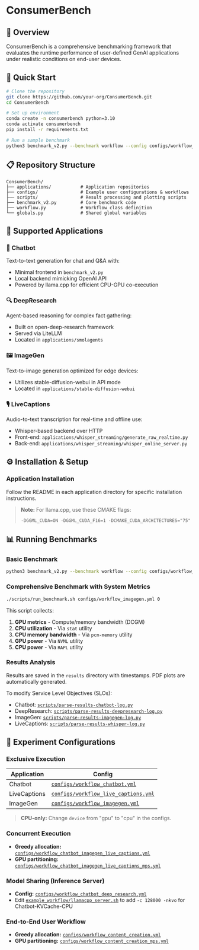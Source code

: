 # ConsumerBench

## 📑 Overview

ConsumerBench is a comprehensive benchmarking framework that evaluates the runtime performance of user-defined GenAI applications under realistic conditions on end-user devices.

## 🚀 Quick Start

```bash
# Clone the repository
git clone https://github.com/your-org/ConsumerBench.git
cd ConsumerBench

# Set up environment
conda create -n consumerbench python=3.10
conda activate consumerbench
pip install -r requirements.txt

# Run a sample benchmark
python3 benchmark_v2.py --benchmark workflow --config configs/workflow_imagegen.yml
```

## 📋 Repository Structure

```
ConsumerBench/
├── applications/           # Application repositories
├── configs/                # Example user configurations & workflows
├── scripts/                # Result processing and plotting scripts
├── benchmark_v2.py         # Core benchmark code
├── workflow.py             # Workflow class definition
└── globals.py              # Shared global variables
```

## 🧩 Supported Applications

### 💬 Chatbot
Text-to-text generation for chat and Q&A with:
- Minimal frontend in `benchmark_v2.py`
- Local backend mimicking OpenAI API
- Powered by llama.cpp for efficient CPU-GPU co-execution

### 🔍 DeepResearch
Agent-based reasoning for complex fact gathering:
- Built on open-deep-research framework
- Served via LiteLLM
- Located in `applications/smolagents`

### 🖼️ ImageGen
Text-to-image generation optimized for edge devices:
- Utilizes stable-diffusion-webui in API mode
- Located in `applications/stable-diffusion-webui`

### 🎙️ LiveCaptions
Audio-to-text transcription for real-time and offline use:
- Whisper-based backend over HTTP
- Front-end: `applications/whisper_streaming/generate_raw_realtime.py`
- Back-end: `applications/whisper_streaming/whisper_online_server.py`

## ⚙️ Installation & Setup

### Application Installation

Follow the README in each application directory for specific installation instructions. 

> **Note:** For llama.cpp, use these CMAKE flags:
> ```
> -DGGML_CUDA=ON -DGGML_CUDA_F16=1 -DCMAKE_CUDA_ARCHITECTURES="75"
> ```

## 📊 Running Benchmarks

### Basic Benchmark

```bash
python3 benchmark_v2.py --benchmark workflow --config configs/workflow_imagegen.yml
```

### Comprehensive Benchmark with System Metrics

```bash
./scripts/run_benchmark.sh configs/workflow_imagegen.yml 0
```

This script collects:
1. **GPU metrics** - Compute/memory bandwidth (DCGM)
2. **CPU utilization** - Via `stat` utility
3. **CPU memory bandwidth** - Via `pcm-memory` utility
4. **GPU power** - Via `NVML` utility
5. **CPU power** - Via `RAPL` utility

### Results Analysis

Results are saved in the `results` directory with timestamps. PDF plots are automatically generated.

To modify Service Level Objectives (SLOs):
- Chatbot: [`scripts/parse-results-chatbot-log.py`](https://github.com/efeslab/ConsumerBench/blob/master/scripts/parse-results-chatbot-log.py)
- DeepResearch: [`scripts/parse-results-deepresearch-log.py`](https://github.com/efeslab/ConsumerBench/blob/master/scripts/parse-results-deepresearch-log.py)
- ImageGen: [`scripts/parse-results-imagegen-log.py`](https://github.com/efeslab/ConsumerBench/blob/master/scripts/parse-results-imagegen-log.py)
- LiveCaptions: [`scripts/parse-results-whisper-log.py`](https://github.com/efeslab/ConsumerBench/blob/master/scripts/parse-results-whisper-log.py)

## 📝 Experiment Configurations

### Exclusive Execution
| Application | Config |
|-------------|--------|
| Chatbot | [`configs/workflow_chatbot.yml`](https://github.com/efeslab/ConsumerBench/blob/master/configs/workflow_chatbot.yml) |
| LiveCaptions | [`configs/workflow_live_captions.yml`](https://github.com/efeslab/ConsumerBench/blob/master/configs/workflow_live_captions.yml) |
| ImageGen | [`configs/workflow_imagegen.yml`](https://github.com/efeslab/ConsumerBench/blob/master/configs/workflow_imagegen.yml) |

> **CPU-only:** Change `device` from "gpu" to "cpu" in the configs.

### Concurrent Execution
- **Greedy allocation:** [`configs/workflow_chatbot_imagegen_live_captions.yml`](https://github.com/efeslab/ConsumerBench/blob/master/configs/workflow_chatbot_imagegen_live_captions.yml)
- **GPU partitioning:** [`configs/workflow_chatbot_imagegen_live_captions_mps.yml`](https://github.com/efeslab/ConsumerBench/blob/master/configs/workflow_chatbot_imagegen_live_captions_mps.yml)

### Model Sharing (Inference Server)
- **Config:** [`configs/workflow_chatbot_deep_research.yml`](https://github.com/efeslab/ConsumerBench/blob/master/configs/workflow_chatbot_deep_research.yml)
- Edit [`example_workflow/llamacpp_server.sh`](https://github.com/efeslab/ConsumerBench/blob/master/example_workflow/llamacpp_server.sh) to add `-c 128000 -nkvo` for Chatbot-KVCache-CPU

### End-to-End User Workflow
- **Greedy allocation:** [`configs/workflow_content_creation.yml`](https://github.com/efeslab/ConsumerBench/blob/master/configs/workflow_content_creation.yml)
- **GPU partitioning:** [`configs/workflow_content_creation_mps.yml`](https://github.com/efeslab/ConsumerBench/blob/master/configs/workflow_content_creation_mps.yml)
